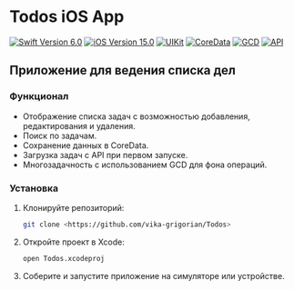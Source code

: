 # Todos iOS App
<p align="left"> 
<a href="https://swift.org">
<img src="https://img.shields.io/badge/Swift-5.7-orange" alt="Swift Version 6.0"/></a>
<a href="https://developer.apple.com/ios/">
<img src="https://img.shields.io/badge/iOS-15.0%2B-success" alt="iOS Version 15.0"/></a>
<a href="https://developer.apple.com/documentation/uikit">
<img src="https://img.shields.io/badge/UIKit-ff69b4" alt="UIKit" /></a>
<a href="https://developer.apple.com/documentation/coredata">
<img src="https://img.shields.io/badge/CoreData-0099ff" alt="CoreData" /></a>
<a href="https://developer.apple.com/documentation/foundation/gcd">
<img src="https://img.shields.io/badge/GCD-4B8B3B" alt="GCD" /></a>
<a href="https://dummyjson.com/todos">
<img src="https://img.shields.io/badge/API-dummyjson-yellow" alt="API" /></a>
</p>

## Приложение для ведения списка дел

### Функционал

- Отображение списка задач с возможностью добавления, редактирования и удаления.
- Поиск по задачам.
- Сохранение данных в CoreData.
- Загрузка задач с API при первом запуске.
- Многозадачность с использованием GCD для фона операций.

### Установка

1. Клонируйте репозиторий:
   ```bash
   git clone <https://github.com/vika-grigorian/Todos>
   ```
2. Откройте проект в Xcode:
   ```bash
   open Todos.xcodeproj
   ```
3. Соберите и запустите приложение на симуляторе или устройстве.
